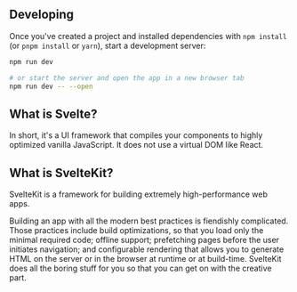 ## Developing

Once you've created a project and installed dependencies with `npm install` (or `pnpm install` or `yarn`), start a development server:

```bash
npm run dev

# or start the server and open the app in a new browser tab
npm run dev -- --open
```

## What is Svelte?

In short, it's a UI framework that compiles your components to highly optimized vanilla
JavaScript. It does not use a virtual DOM like React.

## What is SvelteKit?

SvelteKit is a framework for building extremely high-performance web apps.

Building an app with all the modern best practices is fiendishly complicated. Those practices
include build optimizations, so that you load only the minimal required code; offline support;
prefetching pages before the user initiates navigation; and configurable rendering that allows
you to generate HTML on the server or in the browser at runtime or at build-time. SvelteKit does
all the boring stuff for you so that you can get on with the creative part.
